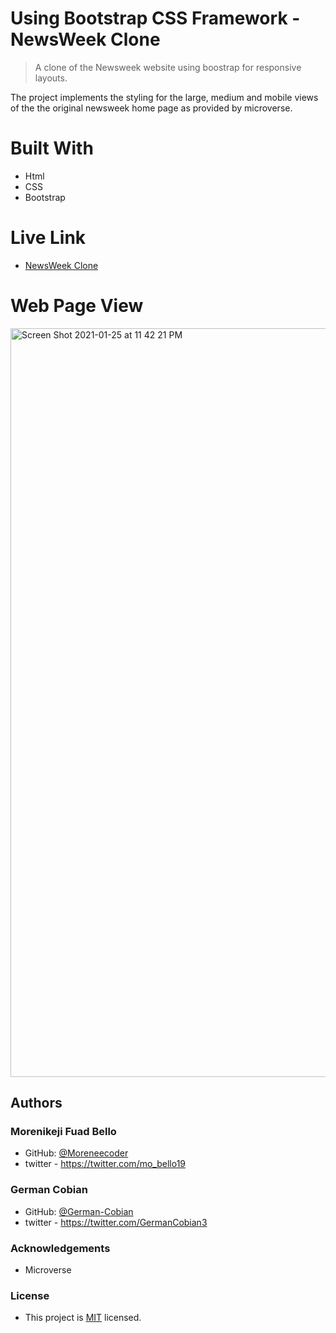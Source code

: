 # Using Bootstrap CSS Framework - NewsWeek Clone

> A clone of the Newsweek website using boostrap for responsive layouts.

The project implements the styling for the large, medium and mobile views of the the original newsweek home page as provided by microverse.

# Built With
* Html
* CSS
* Bootstrap

# Live Link

* [NewsWeek Clone](https://moreneecoder.github.io/project-three-newsweek-clone/)

# Web Page View

<img width="1198" alt="Screen Shot 2021-01-25 at 11 42 21 PM" src="https://user-images.githubusercontent.com/38987207/105775438-17c52b80-5f67-11eb-9ff3-02685bc494d2.png">

## Authors

### Morenikeji Fuad Bello
* GitHub: [@Moreneecoder](https://github.com/Moreneecoder)
* twitter - https://twitter.com/mo_bello19

### German Cobian
* GitHub: [@German-Cobian](https://github.com/German-Cobian)
* twitter - https://twitter.com/GermanCobian3

### Acknowledgements
* Microverse

### License
* This project is [MIT](https://opensource.org/licenses/MIT) licensed.
